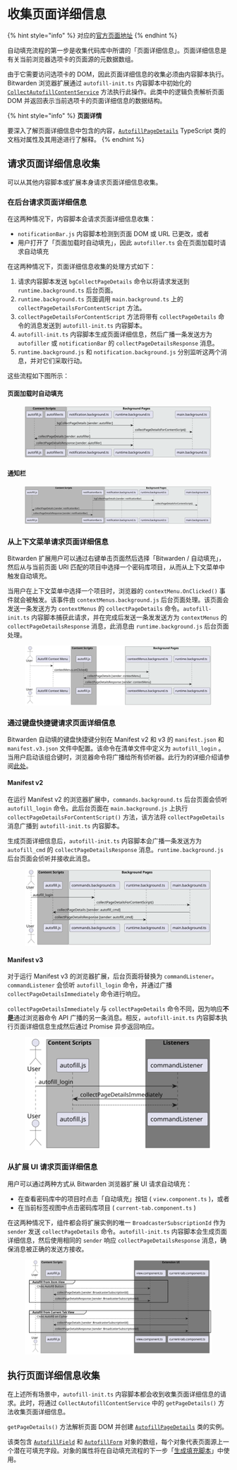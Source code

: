 # 收集页面详细信息

{% hint style="info" %}
对应的[官方页面地址](https://contributing.bitwarden.com/architecture/deep-dives/autofill/collecting-page-details)
{% endhint %}

自动填充流程的第一步是收集代码库中所谓的「页面详细信息」。页面详细信息是有关当前浏览器选项卡的页面源的元数据数组。

由于它需要访问选项卡的 DOM，因此页面详细信息的收集必须由内容脚本执行。Bitwarden 浏览器扩展通过 `autofill-init.ts` 内容脚本中初始化的 [`CollectAutofillContentService`](https://github.com/bitwarden/clients/blob/main/apps/browser/src/autofill/services/collect-autofill-content.service.ts) 方法执行此操作。此类中的逻辑负责解析页面 DOM 并返回表示当前选项卡的页面详细信息的数据结构。

{% hint style="info" %}
**页面详情**

要深入了解页面详细信息中包含的内容，[`AutofillPageDetails`](https://github.com/bitwarden/clients/blob/master/apps/browser/src/autofill/models/autofill-page-details.ts) TypeScript 类的文档对属性及其用途进行了解释。
{% endhint %}

## 请求页面详细信息收集 <a href="#requesting-page-detail-collection" id="requesting-page-detail-collection"></a>

可以从其他内容脚本或扩展本身请求页面详细信息收集。

### 在后台请求页面详细信息 <a href="#requesting-page-details-in-the-background" id="requesting-page-details-in-the-background"></a>

在这两种情况下，内容脚本会请求页面详细信息收集：

* `notificationBar.js` 内容脚本检测到页面 DOM 或 URL 已更改，或者
* 用户打开了「页面加载时自动填充」，因此 `autofiller.ts` 会在页面加载时请求自动填充

在这两种情况下，页面详细信息收集的处理方式如下：

1. 请求内容脚本发送 `bgCollectPageDetails` 命令以将请求发送到 `runtime.background.ts` 后台页面。
2. `runtime.background.ts` 页面调用 `main.background.ts` 上的 `collectPageDetailsForContentScript` 方法。
3. `collectPageDetailsForContentScript` 方法将带有 `collectPageDetails` 命令的消息发送到 `autofill-init.ts` 内容脚本。
4. `autofill-init.ts` 内容脚本生成页面详细信息，然后广播一条发送方为 `autofiller` 或 `notificationBar` 的 `collectPageDetailsResponse` 消息。
5. `runtime.background.js` 和 `notification.background.js` 分别监听这两个消息，并对它们采取行动。

这些流程如下图所示：

#### 页面加载时自动填充 <a href="#autofill-on-page-load" id="autofill-on-page-load"></a>

<div align="left">

<figure><img src="../../../.gitbook/assets/Autofill-on-Page-Load.svg" alt=""><figcaption></figcaption></figure>

</div>

#### 通知栏 <a href="#notification-bar" id="notification-bar"></a>

<div align="left">

<figure><img src="../../../.gitbook/assets/Notification-Bar.svg" alt=""><figcaption></figcaption></figure>

</div>

### 从上下文菜单请求页面详细信息 <a href="#requesting-page-details-from-context-menu" id="requesting-page-details-from-context-menu"></a>

Bitwarden 扩展用户可以通过右键单击页面然后选择「Bitwarden / 自动填充」，然后从与当前页面 URI 匹配的项目中选择一个密码库项目，从而从上下文菜单中触发自动填充。

当用户在上下文菜单中选择一个项目时，浏览器的 `contextMenu.OnClicked()` 事件就会被触发。该事件由 `contextMenus.background.js` 后台页面处理。该页面会发送一条发送方为 `contextMenus` 的 `collectPageDetails` 命令。`autofill-init.ts` 内容脚本捕获此请求，并在完成后发送一条发发送方为 `contextMenus` 的 `collectPageDetailsResponse` 消息，此消息由 `runtime.background.js` 后台页面处理。

<div align="left">

<figure><img src="../../../.gitbook/assets/Requesting-page-details-from-context-menu.svg" alt=""><figcaption></figcaption></figure>

</div>

### 通过键盘快捷键请求页面详细信息 <a href="#requesting-page-details-on-keyboard-shortcut" id="requesting-page-details-on-keyboard-shortcut"></a>

Bitwarden 自动填的键盘快捷键分别在 Manifest v2 和 v3 的 `manifest.json` 和 `manifest.v3.json` 文件中配置。该命令在清单文件中定义为 `autofill_login` 。当用户启动该组合键时，浏览器命令将广播给所有侦听器。此行为的详细介绍请参阅[此处](https://developer.mozilla.org/en-US/docs/Mozilla/Add-ons/WebExtensions/manifest.json/commands)。

#### **Manifest v2** <a href="#manifest-v2" id="manifest-v2"></a>

在运行 Manifest v2 的浏览器扩展中，`commands.background.ts` 后台页面会侦听 `autofill_login` 命令。此后台页面在 `main.background.js` 上执行 `collectPageDetailsForContentScript()` 方法，该方法将 `collectPageDetails` 消息广播到 `autofill-init.ts` 内容脚本。

生成页面详细信息后，`autofill-init.ts` 内容脚本会广播一条发送方为 `autofill_cmd` 的 `collectPageDetailsResponse` 消息。`runtime.background.js` 后台页面会侦听并接收此消息。

<div align="left">

<figure><img src="../../../.gitbook/assets/Manifest-v2.svg" alt=""><figcaption></figcaption></figure>

</div>

#### **Manifest v3** <a href="#manifest-v3" id="manifest-v3"></a>

对于运行 Manifest v3 的浏览器扩展，后台页面将替换为 `commandListener`。`commandListener` 会侦听 `autofill_login` 命令，并通过广播 `collectPageDetailsImmediately` 命令进行响应。

`collectPageDetailsImmediately` 与 `collectPageDetails` 命令不同，因为响应**不是**通过浏览器命令 API 广播的另一条消息。相反，`autofill-init.ts` 内容脚本执行页面详细信息生成然后通过 Promise 异步返回响应。

<div align="left">

<figure><img src="../../../.gitbook/assets/Manifest-v3.svg" alt=""><figcaption></figcaption></figure>

</div>

### 从扩展 UI 请求页面详细信息 <a href="#requesting-page-details-from-the-extension-ui" id="requesting-page-details-from-the-extension-ui"></a>

用户可以通过两种方式从 Bitwarden 浏览器扩展 UI 请求自动填充：

* 在查看密码库中的项目时点击「自动填充」按钮 ( `view.component.ts` )，或者
* 在当前标签视图中点击密码库项目 ( `current-tab.component.ts` )

在这两种情况下，组件都会将扩展实例的唯一 `BroadcasterSubscriptionId` 作为 `sender` 发送 `collectPageDetails` 命令。`autofill-init.ts` 内容脚本会生成页面详细信息，然后使用相同的 `sender` 响应 `collectPageDetailsResponse` 消息，确保消息被正确的发送方接收。

<div align="left">

<figure><img src="../../../.gitbook/assets/Requesting-page-details-from-the-extension-UI.svg" alt=""><figcaption></figcaption></figure>

</div>

## 执行页面详细信息收集 <a href="#performing-the-collection-of-the-page-details" id="performing-the-collection-of-the-page-details"></a>

在上述所有场景中，`autofill-init.ts` 内容脚本都会收到收集页面详细信息的请求。此时，将通过 `CollectAutofillContentService` 中的 `getPageDetails()` 方法收集页面详细信息。

`getPageDetails()` 方法解析页面 DOM 并创建 [`AutofillPageDetails`](https://github.com/bitwarden/clients/blob/master/apps/browser/src/autofill/models/autofill-page-details.ts) 类的实例。

该类包含 [`AutofillField`](https://github.com/bitwarden/clients/blob/master/apps/browser/src/autofill/models/autofill-field.ts) 和 [`AutofillForm`](https://github.com/bitwarden/clients/blob/master/apps/browser/src/autofill/models/autofill-form.ts) 对象的数组，每个对象代表页面源上一个潜在可填充字段。对象的属性将在自动填充流程的下一步「[生成填充脚本](generating-fill-scripts.md#generating-the-fill-script)」中使用。
